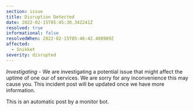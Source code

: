 ```yaml
---
section: issue
title: Disruption Detected
date: 2022-02-15T05:45:30.342241Z
resolved: true
informational: false
resolvedWhen: 2022-02-15T05:46:42.488989Z
affected:
  - Snikket
severity: disrupted
---
```

*Investigating* - We are investigating a potential issue that might affect the uptime of one our of services. We are sorry for any inconvenience this may cause you. This incident post will be updated once we have more information.

This is an automatic post by a monitor bot.
        